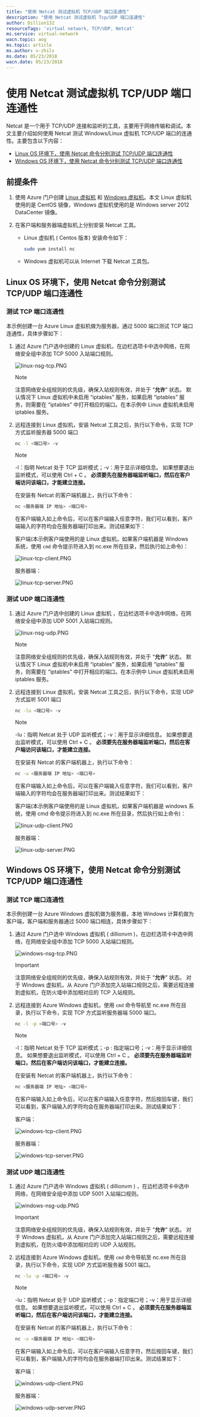 ```yaml
---
title: "使用 Netcat 测试虚拟机 TCP/UDP 端口连通性"
description: "使用 Netcat 测试虚拟机 Tcp/UDP 端口连通性"
author: Dillion132
resourceTags: 'virtual network, TCP/UDP, Netcat'
ms.service: virtual-network
wacn.topic: aog
ms.topic: article
ms.author: v-zhilv
ms.date: 05/23/2018
wacn.date: 05/23/2018
---
```


# 使用 Netcat 测试虚拟机 TCP/UDP 端口连通性

Netcat 是一个用于 TCP/UDP 连接和监听的工具，主要用于网络传输和调试。本文主要介绍如何使用 Netcat 测试 Windows/Linux 虚拟机 TCP/UDP 端口的连通性。主要包含以下内容：

- [Linux OS 环境下，使用 Netcat 命令分别测试 TCP/UDP 端口连通性](#linuxos)
- [Windows OS 环境下，使用 Netcat 命令分别测试 TCP/UDP 端口连通性](#windowsos)

## 前提条件

1. 使用 Azure 门户创建 [Linux 虚拟机](https://docs.azure.cn/virtual-machines/linux/quick-create-portal) 和 [Windows 虚拟机](https://docs.azure.cn/virtual-machines/windows/quick-create-portal)。本文 Linux 虚拟机使用的是 CentOS 镜像，Windows 虚拟机使用的是 Windows server 2012 DataCenter 镜像。

2. 在客户端和服务器端虚拟机上分别安装 Netcat 工具。

    - Linux 虚拟机 ( Centos 版本) 安装命令如下：

        ```bash
        sudo yum install nc
        ```

    - Windows 虚拟机可以从 Internet 下载 Netcat 工具包。

## <a id="linuxos"></a>Linux OS 环境下，使用 Netcat 命令分别测试 TCP/UDP 端口连通性

### 测试 TCP 端口连通性

本示例创建一台 Azure Linux 虚拟机做为服务器，通过 5000 端口测试 TCP 端口连通性，具体步骤如下：

1. 通过 Azure 门户选中创建的 Linux 虚拟机，在边栏选项卡中选中网络，在网络安全组中添加 TCP 5000 入站端口规则。

    ![linux-nsg-tcp.PNG](./media/aog-virtual-network-using-netcat-check-the-connectivity/linux-nsg-tcp.PNG)

    > [!NOTE]
    > 注意网络安全组规则的优先级，确保入站规则有效，并处于 “**允许**” 状态。
    > 默认情况下 Linux 虚拟机中未启用 “iptables” 服务，如果启用 “iptables” 服务，则需要在 “iptables” 中打开相应的端口。在本示例中 Linux 虚拟机未启用 iptables 服务。

2. 远程连接到 Linux 虚拟机，安装 Netcat 工具之后，执行以下命令，实现 TCP 方式监听服务器 5000 端口

    ```bash
    nc -l <端口号> -v
    ```

    > [!NOTE]
    > -l：指明 Netcat 处于 TCP 监听模式；-v：用于显示详细信息。
    > 如果想要退出监听模式，可以使用 Ctrl + C 。
    > **必须要先在服务器端监听端口，然后在客户端访问该端口，才能建立连接。**

    在安装有 Netcat 的客户端机器上，执行以下命令：

    ```bash
    nc <服务器端 IP 地址> <端口号>
    ```

    在客户端输入如上命令后，可以在客户端输入任意字符，我们可以看到，客户端输入的字符均会在服务器端打印出来。测试结果如下：

    客户端(本示例客户端使用的是 Linux 虚拟机，如果客户端机器是 Windows 系统，使用 `cmd` 命令提示符进入到 nc.exe 所在目录，然后执行如上命令)：

    ![linux-tcp-client.PNG](./media/aog-virtual-network-using-netcat-check-the-connectivity/linux-tcp-client.PNG)

    服务器端：

    ![linux-tcp-server.PNG](./media/aog-virtual-network-using-netcat-check-the-connectivity/linux-tcp-server.PNG)

### 测试 UDP 端口连通性

1. 通过 Azure 门户选中创建的 Linux 虚拟机 ，在边栏选项卡中选中网络，在网络安全组中添加 UDP 5001 入站端口规则。

    ![linux-nsg-udp.PNG](./media/aog-virtual-network-using-netcat-check-the-connectivity/linux-nsg-udp.PNG)

    > [!NOTE]
    > 注意网络安全组规则的优先级，确保入站规则有效，并处于 “**允许**” 状态。
    > 默认情况下 Linux 虚拟机中未启用 “iptables” 服务，如果启用 “iptables” 服务，则需要在 “iptables” 中打开相应的端口。在本示例中 Linux 虚拟机未启用 iptables 服务。

2. 远程连接到 Linux 虚拟机，安装 Netcat 工具之后，执行以下命令，实现 UDP 方式监听 5001 端口

    ```bash
    nc -lu <端口号> -v
    ```

    > [!NOTE]
    > -lu：指明 Netcat 处于 UDP 监听模式；-v：用于显示详细信息。
    > 如果想要退出监听模式，可以使用 Ctrl + C 。
    > **必须要先在服务器端监听端口，然后在客户端访问该端口，才能建立连接。**

    在安装有 Netcat 的客户端机器上，执行以下命令：

    ```bash
    nc -u <服务器端 IP 地址> <端口号>
    ```

    在客户端输入如上命令后，可以在客户端输入任意字符，我们可以看到，客户端输入的字符均会在服务器端打印出来。测试结果如下：

    客户端(本示例客户端使用的是 Linux 虚拟机，如果客户端机器是 windows 系统，使用 cmd 命令提示符进入到 nc.exe 所在目录，然后执行如上命令)：

    ![linux-udp-client.PNG](./media/aog-virtual-network-using-netcat-check-the-connectivity/linux-udp-client.PNG)

    服务器端：

    ![linux-udp-server.PNG](./media/aog-virtual-network-using-netcat-check-the-connectivity/linux-udp-server.PNG)

## <a id="windowsos"></a>Windows OS 环境下，使用 Netcat 命令分别测试 TCP/UDP 端口连通性

### 测试 TCP 端口连通性

本示例创建一台 Azure Windows 虚拟机做为服务器，本地 Windows 计算机做为客户端，客户端和服务器通过 5000 端口相连，具体步骤如下：

1. 通过 Azure 门户选中 Windows 虚拟机 ( dillionvm )，在边栏选项卡中选中网络，在网络安全组中添加 TCP 5000 入站端口规则。

    ![windows-nsg-tcp.PNG](./media/aog-virtual-network-using-netcat-check-the-connectivity/windows-nsg-tcp.PNG)

    > [!IMPORTANT]
    > 注意网络安全组规则的优先级，确保入站规则有效，并处于 “**允许**” 状态。
    > 对于 Windows 虚拟机，从 Azure 门户添加完入站端口规则之后，需要远程连接到虚拟机，在防火墙中添加相对应的 TCP 入站规则。

2. 远程连接到 Azure Windows 虚拟机，使用 `cmd` 命令导航至 nc.exe 所在目录，执行以下命令，实现 TCP 方式监听服务器端 5000 端口。

    ```bash
    nc -l -p <端口号> -v
    ```

    > [!NOTE]
    > -l：指明 Netcat 处于 TCP 监听模式；-p : 指定端口号；-v：用于显示详细信息。
    > 如果想要退出监听模式，可以使用 Ctrl + C 。
    > **必须要先在服务器端监听端口，然后在客户端访问该端口，才能建立连接。**

    在安装有 Netcat 的客户端机器上，执行以下命令：

    ```bash
    nc <服务器端 IP 地址> <端口号>
    ```

    在客户端输入如上命令后，可以在客户端输入任意字符，然后按回车键，我们可以看到，客户端输入的字符均会在服务器端打印出来。测试结果如下：

    客户端：

    ![windows-tcp-client.PNG](./media/aog-virtual-network-using-netcat-check-the-connectivity/windows-tcp-client.PNG)

    服务器端：

    ![windows-tcp-server.PNG](./media/aog-virtual-network-using-netcat-check-the-connectivity/windows-tcp-server.PNG)

### 测试 UDP 端口连通性

1. 通过 Azure 门户选中 Windows 虚拟机 ( dillionvm ) ，在边栏选项卡中选中网络，在网络安全组中添加 UDP 5001 入站端口规则。

    ![windows-nsg-udp.PNG](./media/aog-virtual-network-using-netcat-check-the-connectivity/windows-nsg-udp.PNG)

    > [!IMPORTANT]
    > 注意网络安全组规则的优先级，确保入站规则有效，并处于 “**允许**” 状态。
    > 对于 Windows 虚拟机，从 Azure 门户添加完入站端口规则之后，需要远程连接到虚拟机，在防火墙中添加相对应的 UDP 入站规则。

2. 远程连接到 Azure Windows 虚拟机，使用 `cmd` 命令导航至 nc.exe 所在目录，执行以下命令，实现 UDP 方式监听服务器 5001 端口。

    ```bash
    nc -lu -p <端口号> -v
    ```

    > [!NOTE]
    > -lu：指明 Netcat 处于 UDP 监听模式；-p：指定端口号；-v：用于显示详细信息。
    > 如果想要退出监听模式，可以使用 Ctrl + C 。
    > **必须要先在服务器端监听端口，然后在客户端访问该端口，才能建立连接。**

    在安装有 Netcat 的客户端机器上，执行以下命令：

    ```bash
    nc -u <服务器端 IP 地址> <端口号>
    ```

    在客户端输入如上命令后，可以在客户端输入任意字符，然后按回车键，我们可以看到，客户端输入的字符均会在服务器端打印出来。测试结果如下：

    客户端：

    ![windows-udp-client.PNG](./media/aog-virtual-network-using-netcat-check-the-connectivity/windows-udp-client.PNG)

    服务器端：

    ![windows-udp-server.PNG](./media/aog-virtual-network-using-netcat-check-the-connectivity/windows-udp-server.PNG)